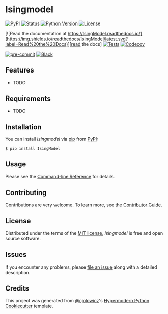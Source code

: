 # Isingmodel

[![PyPI](https://img.shields.io/pypi/v/IsingModel.svg)][pypi status]
[![Status](https://img.shields.io/pypi/status/IsingModel.svg)][pypi status]
[![Python Version](https://img.shields.io/pypi/pyversions/IsingModel)][pypi status]
[![License](https://img.shields.io/pypi/l/IsingModel)][license]

[![Read the documentation at https://IsingModel.readthedocs.io/](https://img.shields.io/readthedocs/IsingModel/latest.svg?label=Read%20the%20Docs)][read the docs]
[![Tests](https://github.com/LJBMyco/IsingModel/workflows/Tests/badge.svg)][tests]
[![Codecov](https://codecov.io/gh/LJBMyco/IsingModel/branch/main/graph/badge.svg)][codecov]

[![pre-commit](https://img.shields.io/badge/pre--commit-enabled-brightgreen?logo=pre-commit&logoColor=white)][pre-commit]
[![Black](https://img.shields.io/badge/code%20style-black-000000.svg)][black]

[pypi status]: https://pypi.org/project/IsingModel/
[read the docs]: https://IsingModel.readthedocs.io/
[tests]: https://github.com/LJBMyco/IsingModel/actions?workflow=Tests
[codecov]: https://app.codecov.io/gh/LJBMyco/IsingModel
[pre-commit]: https://github.com/pre-commit/pre-commit
[black]: https://github.com/psf/black

## Features

- TODO

## Requirements

- TODO

## Installation

You can install _Isingmodel_ via [pip] from [PyPI]:

```console
$ pip install IsingModel
```

## Usage

Please see the [Command-line Reference] for details.

## Contributing

Contributions are very welcome.
To learn more, see the [Contributor Guide].

## License

Distributed under the terms of the [MIT license][license],
_Isingmodel_ is free and open source software.

## Issues

If you encounter any problems,
please [file an issue] along with a detailed description.

## Credits

This project was generated from [@cjolowicz]'s [Hypermodern Python Cookiecutter] template.

[@cjolowicz]: https://github.com/cjolowicz
[pypi]: https://pypi.org/
[hypermodern python cookiecutter]: https://github.com/cjolowicz/cookiecutter-hypermodern-python
[file an issue]: https://github.com/LJBMyco/IsingModel/issues
[pip]: https://pip.pypa.io/

<!-- github-only -->

[license]: https://github.com/LJBMyco/IsingModel/blob/main/LICENSE
[contributor guide]: https://github.com/LJBMyco/IsingModel/blob/main/CONTRIBUTING.md
[command-line reference]: https://IsingModel.readthedocs.io/en/latest/usage.html
